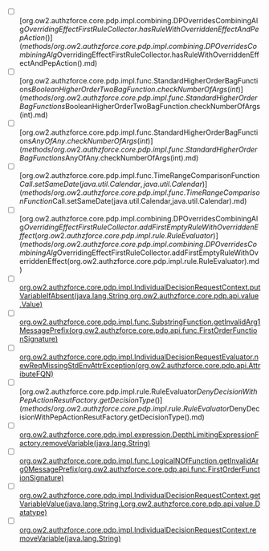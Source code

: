 - [ ] [org.ow2.authzforce.core.pdp.impl.combining.DPOverridesCombiningAlg$OverridingEffectFirstRuleCollector.hasRuleWithOverriddenEffectAndPepAction()](methods/org.ow2.authzforce.core.pdp.impl.combining.DPOverridesCombiningAlg$OverridingEffectFirstRuleCollector.hasRuleWithOverriddenEffectAndPepAction().md)
- [ ] [org.ow2.authzforce.core.pdp.impl.func.StandardHigherOrderBagFunctions$BooleanHigherOrderTwoBagFunction.checkNumberOfArgs(int)](methods/org.ow2.authzforce.core.pdp.impl.func.StandardHigherOrderBagFunctions$BooleanHigherOrderTwoBagFunction.checkNumberOfArgs(int).md)
- [ ] [org.ow2.authzforce.core.pdp.impl.func.StandardHigherOrderBagFunctions$AnyOfAny.checkNumberOfArgs(int)](methods/org.ow2.authzforce.core.pdp.impl.func.StandardHigherOrderBagFunctions$AnyOfAny.checkNumberOfArgs(int).md)
- [ ] [org.ow2.authzforce.core.pdp.impl.func.TimeRangeComparisonFunction$Call.setSameDate(java.util.Calendar,java.util.Calendar)](methods/org.ow2.authzforce.core.pdp.impl.func.TimeRangeComparisonFunction$Call.setSameDate(java.util.Calendar,java.util.Calendar).md)
- [ ] [org.ow2.authzforce.core.pdp.impl.combining.DPOverridesCombiningAlg$OverridingEffectFirstRuleCollector.addFirstEmptyRuleWithOverriddenEffect(org.ow2.authzforce.core.pdp.impl.rule.RuleEvaluator)](methods/org.ow2.authzforce.core.pdp.impl.combining.DPOverridesCombiningAlg$OverridingEffectFirstRuleCollector.addFirstEmptyRuleWithOverriddenEffect(org.ow2.authzforce.core.pdp.impl.rule.RuleEvaluator).md)
- [ ] [org.ow2.authzforce.core.pdp.impl.IndividualDecisionRequestContext.putVariableIfAbsent(java.lang.String,org.ow2.authzforce.core.pdp.api.value.Value)](methods/org.ow2.authzforce.core.pdp.impl.IndividualDecisionRequestContext.putVariableIfAbsent(java.lang.String,org.ow2.authzforce.core.pdp.api.value.Value).md)
- [ ] [org.ow2.authzforce.core.pdp.impl.func.SubstringFunction.getInvalidArg1MessagePrefix(org.ow2.authzforce.core.pdp.api.func.FirstOrderFunctionSignature)](methods/org.ow2.authzforce.core.pdp.impl.func.SubstringFunction.getInvalidArg1MessagePrefix(org.ow2.authzforce.core.pdp.api.func.FirstOrderFunctionSignature).md)
- [ ] [org.ow2.authzforce.core.pdp.impl.IndividualDecisionRequestEvaluator.newReqMissingStdEnvAttrException(org.ow2.authzforce.core.pdp.api.AttributeFQN)](methods/org.ow2.authzforce.core.pdp.impl.IndividualDecisionRequestEvaluator.newReqMissingStdEnvAttrException(org.ow2.authzforce.core.pdp.api.AttributeFQN).md)
- [ ] [org.ow2.authzforce.core.pdp.impl.rule.RuleEvaluator$DenyDecisionWithPepActionResutFactory.getDecisionType()](methods/org.ow2.authzforce.core.pdp.impl.rule.RuleEvaluator$DenyDecisionWithPepActionResutFactory.getDecisionType().md)
- [ ] [org.ow2.authzforce.core.pdp.impl.expression.DepthLimitingExpressionFactory.removeVariable(java.lang.String)](methods/org.ow2.authzforce.core.pdp.impl.expression.DepthLimitingExpressionFactory.removeVariable(java.lang.String).md)
- [ ] [org.ow2.authzforce.core.pdp.impl.func.LogicalNOfFunction.getInvalidArg0MessagePrefix(org.ow2.authzforce.core.pdp.api.func.FirstOrderFunctionSignature)](methods/org.ow2.authzforce.core.pdp.impl.func.LogicalNOfFunction.getInvalidArg0MessagePrefix(org.ow2.authzforce.core.pdp.api.func.FirstOrderFunctionSignature).md)
- [ ] [org.ow2.authzforce.core.pdp.impl.IndividualDecisionRequestContext.getVariableValue(java.lang.String,Lorg.ow2.authzforce.core.pdp.api.value.Datatype)](methods/org.ow2.authzforce.core.pdp.impl.IndividualDecisionRequestContext.getVariableValue(java.lang.String,Lorg.ow2.authzforce.core.pdp.api.value.Datatype).md)
- [ ] [org.ow2.authzforce.core.pdp.impl.IndividualDecisionRequestContext.removeVariable(java.lang.String)](methods/org.ow2.authzforce.core.pdp.impl.IndividualDecisionRequestContext.removeVariable(java.lang.String).md)